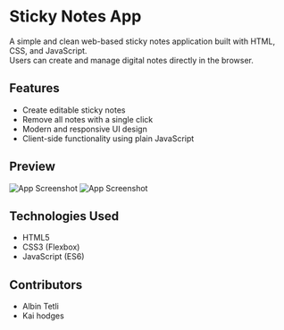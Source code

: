 # Sticky Notes App

A simple and clean web-based sticky notes application built with HTML, CSS, and JavaScript.  
Users can create and manage digital notes directly in the browser.

## Features

- Create editable sticky notes
- Remove all notes with a single click
- Modern and responsive UI design
- Client-side functionality using plain JavaScript

## Preview

![App Screenshot](assets/UpdatedScreenshot) <!-- Add screenshot here if available -->
![App Screenshot](assets/DarkmodeScreenshot) <!-- Add screenshot here if available -->


## Technologies Used

- HTML5
- CSS3 (Flexbox)
- JavaScript (ES6)

## Contributors
- Albin Tetli
- Kai hodges